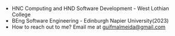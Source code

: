 - HNC Computing and HND Software Development - West Lothian College
- BEng Software Engineering - Edinburgh Napier University(2023)
- How to reach out to me? Email me at guifmalmeida@gmail.com

<!---
Almeida2795/Almeida2795 is a ✨ special ✨ repository because its `README.md` (this file) appears on your GitHub profile.
You can click the Preview link to take a look at your changes.
--->
